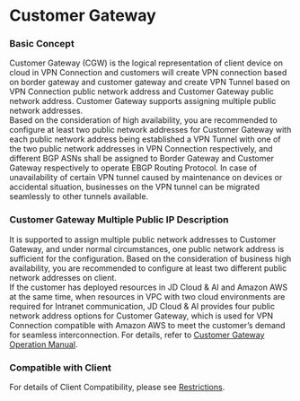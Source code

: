 # Customer Gateway

### Basic Concept

Customer Gateway (CGW) is the logical representation of client device on cloud in VPN Connection and customers will create VPN connection based on border gateway and customer gateway and create VPN Tunnel based on VPN Connection public network address and Customer Gateway public network address. Customer Gateway supports assigning multiple public network addresses. <br />
Based on the consideration of high availability, you are recommended to configure at least two public network addresses for Customer Gateway with each public network address being established a VPN Tunnel with one of the two public network addresses in VPN Connection respectively, and different BGP ASNs shall be assigned to Border Gateway and Customer Gateway respectively to operate EBGP Routing Protocol. In case of unavailability of certain VPN tunnel caused by maintenance on devices or accidental situation, businesses on the VPN tunnel can be migrated seamlessly to other tunnels available.

### Customer Gateway Multiple Public IP Description

It is supported to assign multiple public network addresses to Customer Gateway, and under normal circumstances, one public network address is sufficient for the configuration. Based on the consideration of business high availability, you are recommended to configure at least two different public network addresses on client.<br />
If the customer has deployed resources in JD Cloud & AI and Amazon AWS at the same time, when resources in VPC with two cloud environments are required for Intranet communication, JD Cloud & AI provides four public network address options for Customer Gateway, which is used for VPN Connection compatible with Amazon AWS to meet the customer’s demand for seamless interconnection. For details, refer to [Customer Gateway Operation Manual](../../Operation-Guide/Customer-Gateway-Management/Customer-Gateway-Configuration.md).

### Compatible with Client
For details of Client Compatibility, please see [Restrictions](../Restrictions.md).
